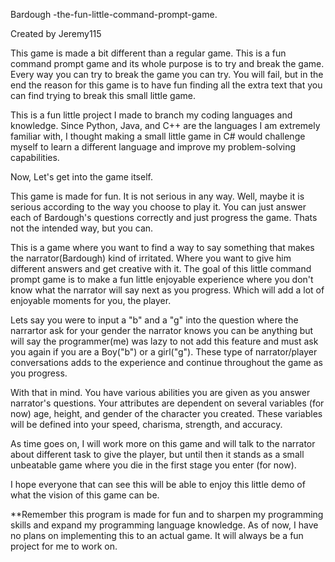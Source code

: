 Bardough -the-fun-little-command-prompt-game.   

Created by Jeremy115  

This game is made a bit different than a regular game. This is a fun command prompt game and its whole purpose is to try and break the game. Every way you can try to break the game you can try. You will fail, but in the end the reason for this game is to have fun finding all the extra text that you can find trying to break this small little game.   

This is a fun little project I made to branch my coding languages and knowledge. Since Python, Java, and C++ are the languages I am extremely familiar with, I thought making a small little game in C# would challenge myself to learn a different language and improve my problem-solving capabilities.  


Now, Let's get into the game itself.   


This game is made for fun. It is not serious in any way. Well, maybe it is serious according to the way you choose to play it. You can just answer each of Bardough's questions correctly and just progress the game. Thats not the intended way, but you can.  

This is a game where you want to find a way to say something that makes the narrator(Bardough) kind of irritated. Where you want to give him different answers and get creative with it. The goal of this little command prompt game is to make a fun little enjoyable experience where you don't know what the narrator will say next as you progress. Which will add a lot of enjoyable moments for you, the player. 

Lets say you were to input a "b" and a "g" into the question where the narrartor ask for your gender the narrator knows you can be anything but will say the programmer(me) was lazy to not add this feature and must ask you again if you are a Boy("b") or a girl("g"). These type of narrator/player conversations adds to the experience and continue throughout the game as you progress. 

With that in mind. You have various abilities you are given as you answer narrator's questions. Your attributes are dependent on several variables (for now) age, height, and gender of the character you created. These variables will be defined into your speed, charisma, strength, and accuracy.  

As time goes on, I will work more on this game and will talk to the narrator about different task to give the player, but until then it stands as a small unbeatable game where you die in the first stage you enter (for now).  

I hope everyone that can see this will be able to enjoy this little demo of what the vision of this game can be.  


**Remember this program is made for fun and to sharpen my programming skills and expand my programming language knowledge. As of now, I have no plans on implementing this to an actual game. It will always be a fun project for me to work on. 





